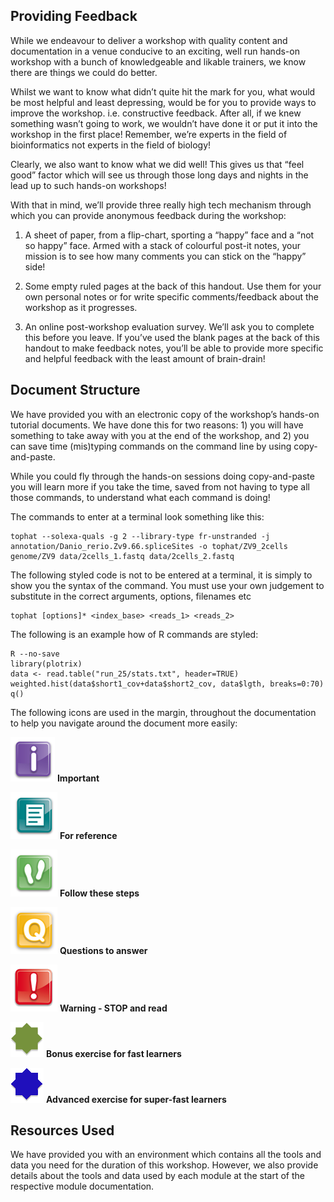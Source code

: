 ## Providing Feedback

While we endeavour to deliver a workshop with quality content and
documentation in a venue conducive to an exciting, well run hands-on
workshop with a bunch of knowledgeable and likable trainers, we know
there are things we could do better.

Whilst we want to know what didn’t quite hit the mark for you, what
would be most helpful and least depressing, would be for you to provide
ways to improve the workshop. i.e. constructive feedback. After all, if
we knew something wasn’t going to work, we wouldn’t have done it or put
it into the workshop in the first place! Remember, we’re experts in the
field of bioinformatics not experts in the field of biology!

Clearly, we also want to know what we did well! This gives us that “feel
good” factor which will see us through those long days and nights in the
lead up to such hands-on workshops!

With that in mind, we’ll provide three really high tech mechanism
through which you can provide anonymous feedback during the workshop:

1.  A sheet of paper, from a flip-chart, sporting a “happy” face and a
“not so happy” face. Armed with a stack of colourful post-it notes, your
mission is to see how many comments you can stick on the “happy” side!

2.  Some empty ruled pages at the back of this handout. Use them for
your own personal notes or for write specific comments/feedback about
the workshop as it progresses.

3.  An online post-workshop evaluation survey. We’ll ask you to complete
this before you leave. If you’ve used the blank pages at the back of
this handout to make feedback notes, you’ll be able to provide more
specific and helpful feedback with the least amount of brain-drain!


## Document Structure

We have provided you with an electronic copy of the workshop’s hands-on
tutorial documents. We have done this for two reasons: 1) you will have
something to take away with you at the end of the workshop, and 2) you
can save time (mis)typing commands on the command line by using
copy-and-paste.

While you could fly through the hands-on sessions doing copy-and-paste
you will learn more if you take the time, saved from not having to type
all those commands, to understand what each command is doing!

The commands to enter at a terminal look something like this:

    tophat --solexa-quals -g 2 --library-type fr-unstranded -j annotation/Danio_rerio.Zv9.66.spliceSites -o tophat/ZV9_2cells genome/ZV9 data/2cells_1.fastq data/2cells_2.fastq

The following styled code is not to be entered at a terminal, it is
simply to show you the syntax of the command. You must use your own
judgement to substitute in the correct arguments, options, filenames etc

    tophat [options]* <index_base> <reads_1> <reads_2>

The following is an example how of R commands are styled:

    R --no-save
    library(plotrix)
    data <- read.table("run_25/stats.txt", header=TRUE)
    weighted.hist(data$short1_cov+data$short2_cov, data$lgth, breaks=0:70)
    q()

The following icons are used in the margin, throughout the documentation
to help you navigate around the document more easily:

![Important](media/icons/info.png "**Important**") **Important**

![For reference](media/icons/notes.png) **For reference**

![Follow these steps](media/icons/steps.png) **Follow these steps**

![Questions to answer](media/icons/questions.png) **Questions to
answer**

![Warning - STOP and read](media/icons/warning.png) **Warning - STOP and
read**

![Bonus exercise for fast learners](media/icons/bonus1.png) **Bonus
exercise for fast learners**

![Advanced exercise for super-fast learners](media/icons/bonus2.png)
**Advanced exercise for super-fast learners**


## Resources Used

We have provided you with an environment which contains all the tools
and data you need for the duration of this workshop. However, we also
provide details about the tools and data used by each module at the
start of the respective module documentation.
